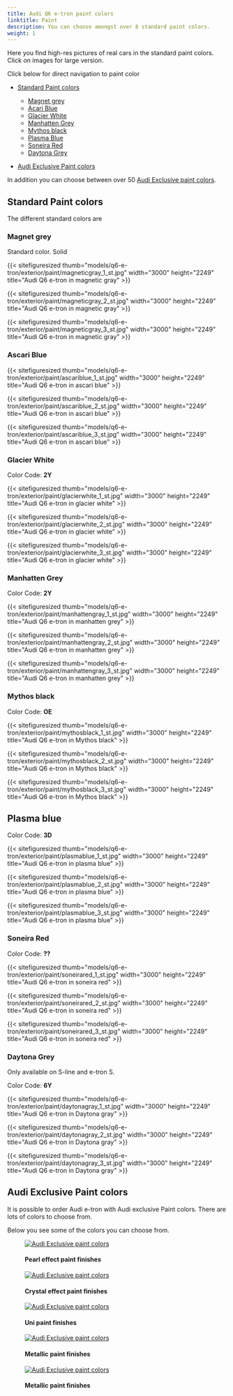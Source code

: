 ```yaml
---
title: Audi Q6 e-tron paint colors
linktitle: Paint
description: You can choose amongst over 8 standard paint colors.
weight: 1
---
```

<!-- markdownlint-disable MD033 -->

Here you find high-res pictures of real cars in the standard paint colors. Click on images for large version.

Click below for direct navigation to paint color

- [Standard Paint colors](#standard-paint-colors)
  - [Magnet grey](#magnet-grey)
  - [Acari Blue](#ascari-blue)
  - [Glacier White](#glacier-white)
  - [Manhatten Grey](#manhatten-grey)
  - [Mythos black](#mythos-black)
  - [Plasma Blue](#plasma-blue)
  - [Soneira Red](#soneira-red)
  - [Daytona Grey](#daytona-grey)

- [Audi Exclusive Paint colors](#audi-exclusive-paint-colors)

In addition you can choose between over 50 [Audi Exclusive paint colors](../../exterior/paint/#audi-exclusive-lakk-farger).


## Standard Paint colors

The different standard colors are

### Magnet grey

Standard color. Solid

{{< sitefiguresized thumb="models/q6-e-tron/exterior/paint/magneticgray_1_st.jpg" width="3000" height="2249" title="Audi Q6 e-tron in magnetic gray" >}}


{{< sitefiguresized thumb="models/q6-e-tron/exterior/paint/magneticgray_2_st.jpg" width="3000" height="2249" title="Audi Q6 e-tron in magnetic gray" >}}


{{< sitefiguresized thumb="models/q6-e-tron/exterior/paint/magneticgray_3_st.jpg" width="3000" height="2249" title="Audi Q6 e-tron in magnetic gray" >}}

### Ascari Blue

{{< sitefiguresized thumb="models/q6-e-tron/exterior/paint/ascariblue_1_st.jpg" width="3000" height="2249" title="Audi Q6 e-tron in ascari blue" >}}

{{< sitefiguresized thumb="models/q6-e-tron/exterior/paint/ascariblue_2_st.jpg" width="3000" height="2249" title="Audi Q6 e-tron in ascari blue" >}}

{{< sitefiguresized thumb="models/q6-e-tron/exterior/paint/ascariblue_3_st.jpg" width="3000" height="2249" title="Audi Q6 e-tron in ascari blue" >}}



### Glacier White

Color Code: **2Y**

{{< sitefiguresized thumb="models/q6-e-tron/exterior/paint/glacierwhite_1_st.jpg" width="3000" height="2249" title="Audi Q6 e-tron in glacier white" >}}

{{< sitefiguresized thumb="models/q6-e-tron/exterior/paint/glacierwhite_2_st.jpg" width="3000" height="2249" title="Audi Q6 e-tron in glacier white" >}}

{{< sitefiguresized thumb="models/q6-e-tron/exterior/paint/glacierwhite_3_st.jpg" width="3000" height="2249" title="Audi Q6 e-tron in glacier white" >}}

### Manhatten Grey

Color Code: **2Y**

{{< sitefiguresized thumb="models/q6-e-tron/exterior/paint/manhattengray_1_st.jpg" width="3000" height="2249" title="Audi Q6 e-tron in manhatten grey" >}}

{{< sitefiguresized thumb="models/q6-e-tron/exterior/paint/manhattengray_2_st.jpg" width="3000" height="2249" title="Audi Q6 e-tron in manhatten grey" >}}

{{< sitefiguresized thumb="models/q6-e-tron/exterior/paint/manhattengray_3_st.jpg" width="3000" height="2249" title="Audi Q6 e-tron in manhatten grey" >}}

### Mythos black

Color Code: **OE**

{{< sitefiguresized thumb="models/q6-e-tron/exterior/paint/mythosblack_1_st.jpg" width="3000" height="2249" title="Audi Q6 e-tron in Mythos black" >}}

{{< sitefiguresized thumb="models/q6-e-tron/exterior/paint/mythosblack_2_st.jpg" width="3000" height="2249" title="Audi Q6 e-tron in Mythos black" >}}

{{< sitefiguresized thumb="models/q6-e-tron/exterior/paint/mythosblack_3_st.jpg" width="3000" height="2249" title="Audi Q6 e-tron in Mythos black" >}}


## Plasma blue

Color Code: **3D**

{{< sitefiguresized thumb="models/q6-e-tron/exterior/paint/plasmablue_1_st.jpg" width="3000" height="2249" title="Audi Q6 e-tron in plasma blue" >}}

{{< sitefiguresized thumb="models/q6-e-tron/exterior/paint/plasmablue_2_st.jpg" width="3000" height="2249" title="Audi Q6 e-tron in plasma blue" >}}

{{< sitefiguresized thumb="models/q6-e-tron/exterior/paint/plasmablue_3_st.jpg" width="3000" height="2249" title="Audi Q6 e-tron in plasma blue" >}}

### Soneira Red

Color Code: **??**

{{< sitefiguresized thumb="models/q6-e-tron/exterior/paint/soneirared_1_st.jpg" width="3000" height="2249" title="Audi Q6 e-tron in soneira red" >}}

{{< sitefiguresized thumb="models/q6-e-tron/exterior/paint/soneirared_2_st.jpg" width="3000" height="2249" title="Audi Q6 e-tron in soneira red" >}}

{{< sitefiguresized thumb="models/q6-e-tron/exterior/paint/soneirared_3_st.jpg" width="3000" height="2249" title="Audi Q6 e-tron in soneira red" >}}


### Daytona Grey

Only available on S-line and e-tron S.

Color Code: **6Y**

{{< sitefiguresized thumb="models/q6-e-tron/exterior/paint/daytonagray_1_st.jpg" width="3000" height="2249" title="Audi Q6 e-tron in  Daytona gray" >}}

{{< sitefiguresized thumb="models/q6-e-tron/exterior/paint/daytonagray_2_st.jpg" width="3000" height="2249" title="Audi Q6 e-tron in  Daytona gray" >}}

{{< sitefiguresized thumb="models/q6-e-tron/exterior/paint/daytonagray_3_st.jpg" width="3000" height="2249" title="Audi Q6 e-tron in  Daytona gray" >}}



## Audi Exclusive Paint colors

It is possible to order Audi e-tron with Audi exclusive Paint colors. There are lots of colors to choose from.

Below you see some of the colors you can choose from.

<figure>
    <a href="https://media.electrichasgoneaudi.net/multimedia/models/e-tron/exterior/paint/paint_exclusive_overview1.jpg">
        <img src="https://media.electrichasgoneaudi.net/multimedia/models/e-tron/exterior/paint/paint_exclusive_overview1s.jpg" class="img-fluid" alt="Audi Exclusive paint colors" title="Audi Exclusive paint colors">
    </a>
    <figcaption><h4>Pearl effect paint finishes</h4></figcaption>
</figure>

<figure>
    <a href="https://media.electrichasgoneaudi.net/multimedia/models/e-tron/exterior/paint/paint_exclusive_overview2.jpg">
        <img src="https://media.electrichasgoneaudi.net/multimedia/models/e-tron/exterior/paint/paint_exclusive_overview2s.jpg" class="img-fluid" alt="Audi Exclusive paint colors" title="Audi Exclusive paint colors">
    </a>
    <figcaption><h4>Crystal effect paint finishes</h4></figcaption>
</figure>

<figure>
    <a href="https://media.electrichasgoneaudi.net/multimedia/models/e-tron/exterior/paint/paint_exclusive_overview3.jpg">
        <img src="https://media.electrichasgoneaudi.net/multimedia/models/e-tron/exterior/paint/paint_exclusive_overview3s.jpg" class="img-fluid" alt="Audi Exclusive paint colors" title="Audi Exclusive paint colors">
    </a>
    <figcaption><h4>Uni paint finishes</h4></figcaption>
</figure>

<figure>
    <a href="https://media.electrichasgoneaudi.net/multimedia/models/e-tron/exterior/paint/paint_exclusive_overview4.jpg">
        <img src="https://media.electrichasgoneaudi.net/multimedia/models/e-tron/exterior/paint/paint_exclusive_overview4s.jpg" class="img-fluid" alt="Audi Exclusive paint colors" title="Audi Exclusive paint colors">
    </a>
    <figcaption><h4>Metallic paint finishes</h4></figcaption>
</figure>

<figure>
    <a href="https://media.electrichasgoneaudi.net/multimedia/models/e-tron/exterior/paint/paint_exclusive_overview5.jpg">
        <img src="https://media.electrichasgoneaudi.net/multimedia/models/e-tron/exterior/paint/paint_exclusive_overview5s.jpg" class="img-fluid" alt="Audi Exclusive paint colors" title="Audi Exclusive paint colors">
    </a>
    <figcaption><h4>Metallic paint finishes</h4></figcaption>
</figure>
